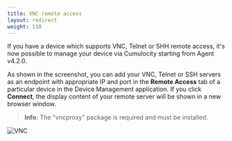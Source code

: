 ```yaml
---
title: VNC remote access
layout: redirect
weight: 110
---
```


If you have a device which supports VNC, Telnet or SHH remote access, it's now possible to manage your device via Cumulocity starting from Agent v4.2.0.

As shown in the screenshot, you can add your VNC, Telnet or SSH servers as an endpoint with appropriate IP and port in the **Remote Access** tab of a particular device in the Device Management application. If you click **Connect**, the display content of your remote server will be shown in a new browser window.

> **Info:** The "vncproxy" package is required and must be installed.

![VNC](/guides/images/devices/netcomm/vnctelnetssh.png)